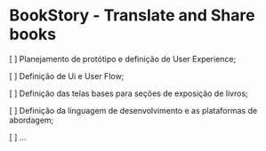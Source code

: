 # BookStory - Translate and Share books 

[ ] Planejamento de protótipo e definição de User Experience; 

[ ] Definição de Ui e User Flow;

[ ] Definição das telas bases para seções de exposição de livros;

[ ] Definição da linguagem de desenvolvimento e as plataformas de abordagem;

[ ] ...

